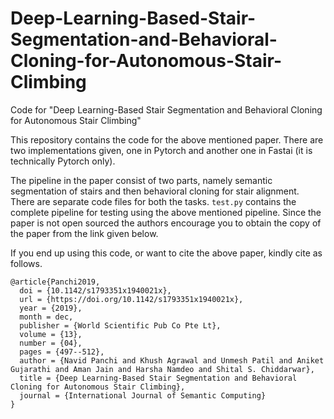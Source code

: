 # Deep-Learning-Based-Stair-Segmentation-and-Behavioral-Cloning-for-Autonomous-Stair-Climbing
Code for "Deep Learning-Based Stair Segmentation and Behavioral Cloning for Autonomous Stair Climbing"

This repository contains the code for the above mentioned paper. There are two implementations given, one in Pytorch and another one in Fastai (it is technically Pytorch only). 

The pipeline in the paper consist of two parts, namely semantic segmentation of stairs and then behavioral cloning for stair alignment. There are separate code files for both the tasks. `test.py` contains the complete pipeline for testing using the above mentioned pipeline. Since the paper is not open sourced the authors encourage you to obtain the copy of the paper from the link given below. 






If you end up using this code, or want to cite the above paper, kindly cite as follows. 
```
@article{Panchi2019,
  doi = {10.1142/s1793351x1940021x},
  url = {https://doi.org/10.1142/s1793351x1940021x},
  year = {2019},
  month = dec,
  publisher = {World Scientific Pub Co Pte Lt},
  volume = {13},
  number = {04},
  pages = {497--512},
  author = {Navid Panchi and Khush Agrawal and Unmesh Patil and Aniket Gujarathi and Aman Jain and Harsha Namdeo and Shital S. Chiddarwar},
  title = {Deep Learning-Based Stair Segmentation and Behavioral Cloning for Autonomous Stair Climbing},
  journal = {International Journal of Semantic Computing}
}
```
